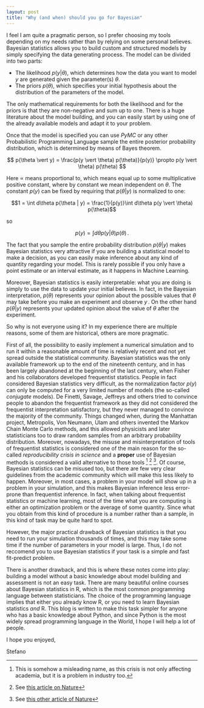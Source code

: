 ```yaml
---
layout: post
title: "Why (and when) should you go for Bayesian"
---
```

I feel I am quite a pragmatic person, so I prefer choosing my tools depending on my needs rather than by relying on some personal believes.
Bayesian statistics allows you to build custom and structured models by simply specifying the data generating process.
The model can be divided into two parts:
- The likelihood $p(y \vert \theta)$, which determines how the data you want to model $y$ are generated given the parameter(s) $\theta$.
- The priors $p(\theta)$, which specifies your initial hypothesis about the distribution of the parameters of the model.

The only mathematical requirements for both the likelihood and for the priors is that they are non-negative and sum up to one.
There is a huge literature about the model building, and you can easily start by using one of the already available models and adapt it
to your problem.

Once that the model is specified you can use $PyMC$ or any other Probabilistic Programming Language
sample the entire posterior probability distribution,
which is determined by means of Bayes theorem.

$$ p(\theta \vert y) = \frac{p(y \vert \theta) p(\theta)}{p(y)} \propto  p(y \vert \theta) p(\theta) $$

Here $\propto$ means proportional to, which means equal up to some multiplicative positive constant,
where by constant we mean independent on $\theta$.
The constant $p(y)$ can be fixed by requiring that $p(\theta \vert y)$ is normalized to one:

$$1 = \int d\theta p(\theta | y) = \frac{1}{p(y)}\int d\theta p(y \vert \theta) p(\theta)$$

so

$$ p(y) = \int d\theta p(y|\theta)p(\theta)\,. $$

The fact that you sample the entire probability distribution $p(\theta \vert y)$
makes Bayesian statistics very attractive if you are building a statistical
model to make a decision, as you can easily make inference about any kind of quantity
regarding your model.
This is rarely possible if you only have a point estimate or an interval estimate, as it happens in Machine Learning.

Moreover, Bayesian statistics is easily interpretable: what you are doing
is simply to use the data to update your initial believes.
In fact, in the Bayesian interpretation, $p(\theta)$ represents your opinion about the possible
values that $\theta$ may take before you make an experiment and observe $y\,.$
On the other hand $p(\theta \vert y)$ represents your updated opinion about the value of $\theta$
after the experiment.

So why is not everyone using it? In my experience there are multiple reasons, some of them
are historical, others are more pragmatic.

First of all, the possibility to easily implement a numerical simulation
and to run it within a reasonable amount of time is relatively recent and not
yet spread outside the statistical community.
Bayesian statistics was the only available framework up to the end of the nineteenth 
century, and in has been largely abandoned at the beginning of the last century,
when Fisher and his collaborators developed frequentist statistics.
People in fact considered Bayesian statistics very difficult,
as the normalization factor $p(y)$
can only be computed for a very limited number of models
(the so-called _conjugate_ models).
De Finetti, Savage, Jeffreys and others tried to convince
people to abandon the frequentist framework as they did not considered the
frequentist interpretation satisfactory, but they never managed to convince
the majority of the community.
Things changed when, during the Manhattan project, Metropolis, Von Neumann, Ulam and
others invented the
Markov Chain Monte Carlo methods, and this allowed physicists and later statisticians
too to 
draw random samples from an arbitrary probability distribution.
Moreover, nowadays, the misuse and misinterpretation of tools of frequentist statistics is considered 
one of the main reason for the so-called _reproducibility crisis in science_
and a **proper** use of Bayesian methods is considered a valid alternative to those
tools [^1] [^2] [^3].
Of course, Bayesian statistics can be misused too, but there are few very clear guidelines from the academic community which will make this less likely to happen.
Moreover, in most cases, a problem in your model will show up in a problem in your simulation, and this makes Bayesian inference less error-prone than frequentist inference.
In fact, when talking about frequentist statistics or machine learning, most of the time what you are computing
is either an optimization problem or the average of some quantity.
Since what you obtain from this kind of procedure is a number rather than a sample,
in this kind of task may be quite hard to spot.

However, the major practical drawback of Bayesian statistics is that you need to run your
simulation thousands of times, and this may take some time if the number
of parameters in your model is large.
Thus, I do not reccomend you to use Bayesian statistics if your task is a simple
and fast fit-predict problem.

There is another drawback, and this is where these notes come into play:
building a model without a basic knowledge about model building and assessment
is not an easy task. There are many beautiful online courses about Bayesian
statistics in R, which is the most common programming language between statisticians.
The choice of the programming language implies that either you already know R, or you need to learn Bayesian
statistics _and_ R.
This blog is written to make this task simpler for anyone who has a basic knowledge
about Python, and since Python is the most widely spread programming language
in the World, I hope I will help a lot of people.

I hope you enjoyed,

Stefano


[^1]: This is somehow a misleading name, as this crisis is not only affecting academia, but it is a problem in industry too.
[^2]: See [this article on Nature](https://www.nature.com/articles/533452a)
[^3]: See [this other article of Nature](https://www.nature.com/articles/520612a)
